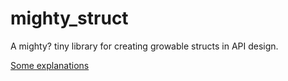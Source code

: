 mighty_struct
=============

A mighty? tiny library for creating growable structs in API design.

[Some explanations](mighty_struct_explained.md)
